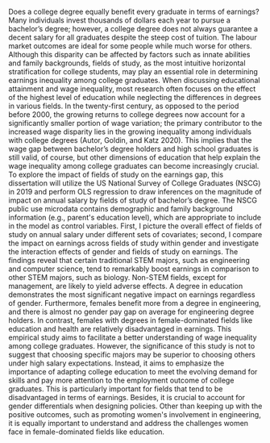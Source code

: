 Does a college degree equally benefit every graduate in terms of earnings? Many 
individuals invest thousands of dollars each year to pursue a bachelor’s degree; however, a 
college degree does not always guarantee a decent salary for all graduates despite the steep 
cost of tuition. The labour market outcomes are ideal for some people while much worse for 
others. Although this disparity can be affected by factors such as innate abilities and family 
backgrounds, fields of study, as the most intuitive horizontal stratification for college students, 
may play an essential role in determining earnings inequality among college graduates.
When discussing educational attainment and wage inequality, most research often 
focuses on the effect of the highest level of education while neglecting the differences in 
degrees in various fields. In the twenty-first century, as opposed to the period before 2000, 
the growing returns to college degrees now account for a significantly smaller portion of 
wage variation; the primary contributor to the increased wage disparity lies in the growing 
inequality among individuals with college degrees (Autor, Goldin, and Katz 2020). This 
implies that the wage gap between bachelor’s degree holders and high school graduates is 
still valid, of course, but other dimensions of education that help explain the wage inequality 
among college graduates can become increasingly crucial.
To explore the impact of fields of study on the earnings gap, this dissertation will 
utilize the US National Survey of College Graduates (NSCG) in 2019 and perform OLS 
regression to draw inferences on the magnitude of impact on annual salary by fields of study
of bachelor’s degree. The NSCG public use microdata contains demographic and family 
background information (e.g., parent's education level), which are appropriate to include in 
the model as control variables. First, I picture the overall effect of fields of study on annual 
salary under different sets of covariates; second, I compare the impact on earnings across 
fields of study within gender and investigate the interaction effects of gender and fields of 
study on earnings.
The findings reveal that certain traditional STEM majors, such as engineering and 
computer science, tend to remarkably boost earnings in comparison to other STEM majors,
such as biology. Non-STEM fields, except for management, are likely to yield adverse effects. 
A degree in education demonstrates the most significant negative impact on earnings
regardless of gender. Furthermore, females benefit more from a degree in engineering, and
there is almost no gender pay gap on average for engineering degree holders. In contrast,
females with degrees in female-dominated fields like education and health are relatively 
disadvantaged in earnings.
This empirical study aims to facilitate a better understanding of wage inequality 
among college graduates. However, the significance of this study is not to suggest that 
choosing specific majors may be superior to choosing others under high salary expectations. 
Instead, it aims to emphasize the importance of adapting college education to meet the 
evolving demand for skills and pay more attention to the employment outcome of college 
graduates. This is particularly important for fields that tend to be disadvantaged in terms of 
earnings. Besides, it is crucial to account for gender differentials when designing policies. 
Other than keeping up with the positive outcomes, such as promoting women's involvement 
in engineering, it is equally important to understand and address the challenges women face 
in female-dominated fields like education.
